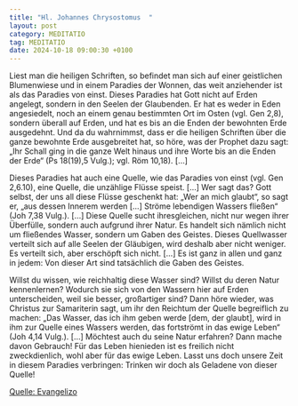 ```yaml
---
title: "Hl. Johannes Chrysostomus  "
layout: post
category: MEDITATIO
tag: MEDITATIO
date: 2024-10-18 09:00:30 +0100
---
```

 
Liest man die heiligen Schriften, so befindet man sich auf einer geistlichen Blumenwiese und in einem Paradies der Wonnen, das weit anziehender ist als das Paradies von einst. Dieses Paradies hat Gott nicht auf Erden angelegt, sondern in den Seelen der Glaubenden. Er hat es weder in Eden angesiedelt, noch an einem genau bestimmten Ort im Osten (vgl.<!--more--> Gen 2,8), sondern überall auf Erden, und hat es bis an die Enden der bewohnten Erde ausgedehnt. Und da du wahrnimmst, dass er die heiligen Schriften über die ganze bewohnte Erde ausgebreitet hat, so höre, was der Prophet dazu sagt: „Ihr Schall ging in die ganze Welt hinaus und ihre Worte bis an die Enden der Erde“ (Ps 18(19),5 Vulg.); vgl. Röm 10,18). […]

Dieses Paradies hat auch eine Quelle, wie das Paradies von einst (vgl. Gen 2,6.10), eine Quelle, die unzählige Flüsse speist. […] Wer sagt das? Gott selbst, der uns all diese Flüsse geschenkt hat: „Wer an mich glaubt“, so sagt er, „aus dessen Innerem werden […] Ströme lebendigen Wassers fließen“ (Joh 7,38 Vulg.). […] Diese Quelle sucht ihresgleichen, nicht nur wegen ihrer Überfülle, sondern auch aufgrund ihrer Natur. Es handelt sich nämlich nicht um fließendes Wasser, sondern um Gaben des Geistes. Dieses Quellwasser verteilt sich auf alle Seelen der Gläubigen, wird deshalb aber nicht weniger. Es verteilt sich, aber erschöpft sich nicht. […] Es ist ganz in allen und ganz in jedem: Von dieser Art sind tatsächlich die Gaben des Geistes.
 
Willst du wissen, wie reichhaltig diese Wasser sind? Willst du deren Natur kennenlernen? Wodurch sie sich von den Wassern hier auf Erden unterscheiden, weil sie besser, großartiger sind? Dann höre wieder, was Christus zur Samariterin sagt, um ihr den Reichtum der Quelle begreiflich zu machen: „Das Wasser, das ich ihm geben werde [dem, der glaubt], wird in ihm zur Quelle eines Wassers werden, das fortströmt in das ewige Leben“ (Joh 4,14 Vulg.). […] Möchtest auch du seine Natur erfahren? Dann mache davon Gebrauch! Für das Leben hienieden ist es freilich nicht zweckdienlich, wohl aber für das ewige Leben. Lasst uns doch unsere Zeit in diesem Paradies verbringen: Trinken wir doch als Geladene von dieser Quelle!



[Quelle: Evangelizo](https://evangeliumtagfuertag.org/DE/gospel)